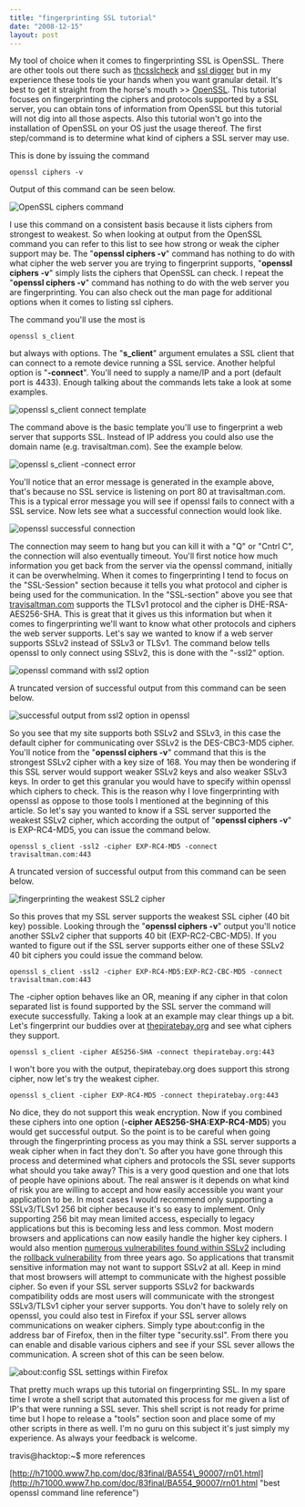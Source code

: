 ```yaml
---
title: "fingerprinting SSL tutorial"
date: "2008-12-15"
layout: post
---
```


My tool of choice when it comes to fingerprinting SSL is OpenSSL. There are other tools out there such as [thcsslcheck](http://freeworld.thc.org/root/tools/) and [ssl digger](http://www.foundstone.com/us/resources/proddesc/ssldigger.htm) but in my experience these tools tie your hands when you want granular detail. It's best to get it straight from the horse's mouth >> [OpenSSL](http://www.openssl.org/). This tutorial focuses on fingerprinting the ciphers and protocols supported by a SSL server, you can obtain tons of information from OpenSSL but this tutorial will not dig into all those aspects. Also this tutorial won't go into the installation of OpenSSL on your OS just the usage thereof. The first step/command is to determine what kind of ciphers a SSL server may use.


This is done by issuing the command

```
openssl ciphers -v
```

Output of this command can be seen below.

![OpenSSL ciphers command](/assets/opensslcipherscommand.png)

I use this command on a consistent basis because it lists ciphers from strongest to weakest. So when looking at output from the OpenSSL command you can refer to this list to see how strong or weak the cipher support may be. The "**openssl ciphers -v**" command has nothing to do with what cipher the web server you are trying to fingerprint supports, "**openssl ciphers -v**" simply lists the ciphers that OpenSSL can check. I repeat the "**openssl ciphers -v**" command has nothing to do with the web server you are fingerprinting. You can also check out the man page for additional options when it comes to listing ssl ciphers.

The command you'll use the most is

```
openssl s_client
```
  
but always with options. The "**s\_client**" argument emulates a SSL client that can connect to a remote device running a SSL service. Another helpful option is "**\-connect**". You'll need to supply a name/IP and a port (default port is 4433). Enough talking about the commands lets take a look at some examples.

![openssl s_client connect template](/assets/openssl-s_client-connect-template.png)

The command above is the basic template you'll use to fingerprint a web server that supports SSL. Instead of IP address you could also use the domain name (e.g. travisaltman.com). See the example below.

![openssl s_client -connect error](/assets/opensslerror.png)

You'll notice that an error message is generated in the example above, that's because no SSL service is listening on port 80 at travisaltman.com. This is a typical error message you will see if openssl fails to connect with a SSL service. Now lets see what a successful connection would look like.

![openssl successful connection](/assets/opensslsuccessfulconnection.png)

The connection may seem to hang but you can kill it with a "Q" or "Cntrl C", the connection will also eventually timeout. You'll first notice how much information you get back from the server via the openssl command, initially it can be overwhelming. When it comes to fingerprinting I tend to focus on the "SSL-Session" section because it tells you what protocol and cipher is being used for the communication. In the "SSL-section" above you see that [travisaltman.com](http://travisaltman.com) supports the TLSv1 protocol and the cipher is DHE-RSA-AES256-SHA. This is great that it gives us this information but when it comes to fingerprinting we'll want to know what other protocols and ciphers the web server supports. Let's say we wanted to know if a web server supports SSLv2 instead of SSLv3 or TLSv1. The command below tells openssl to only connect using SSLv2, this is done with the "-ssl2" option.

![openssl command with ssl2 option](/assets/opensslspecifyssl2.png)

A truncated version of successful output from this command can be seen below.

![successful output from ssl2 option in openssl](/assets/outputopensslspecifyingssl2.png)

So you see that my site supports both SSLv2 and SSLv3, in this case the default cipher for communicating over SSLv2 is the DES-CBC3-MD5 cipher. You'll notice from the "**openssl ciphers -v**" command that this is the strongest SSLv2 cipher with a key size of 168. You may then be wondering if this SSL server would support weaker SSLv2 keys and also weaker SSLv3 keys. In order to get this granular you would have to specify within openssl which ciphers to check. This is the reason why I love fingerprinting with openssl as oppose to those tools I mentioned at the beginning of this article. So let's say you wanted to know if a SSL server supported the weakest SSLv2 cipher, which according the output of "**openssl ciphers -v**" is EXP-RC4-MD5, you can issue the command below.

`openssl s_client -ssl2 -cipher EXP-RC4-MD5 -connect travisaltman.com:443`

A truncated version of successful output from this command can be seen below.

![fingerprinting the weakest SSL2 cipher](/assets/weakestssl2output.png)

So this proves that my SSL server supports the weakest SSL cipher (40 bit key) possible. Looking through the "**openssl ciphers -v**" output you'll notice another SSLv2 cipher that supports 40 bit (EXP-RC2-CBC-MD5). If you wanted to figure out if the SSL server supports either one of these SSLv2 40 bit ciphers you could issue the command below.

```
openssl s_client -ssl2 -cipher EXP-RC4-MD5:EXP-RC2-CBC-MD5 -connect travisaltman.com:443
```

The -cipher option behaves like an OR, meaning if any cipher in that colon separated list is found supported by the SSL server the command will execute successfully. Taking a look at an example may clear things up a bit. Let's fingerprint our buddies over at [thepiratebay.org](http://thepiratebay.org/ "arrrrr maties") and see what ciphers they support.

```
openssl s_client -cipher AES256-SHA -connect thepiratebay.org:443
```

I won't bore you with the output, thepiratebay.org does support this strong cipher, now let's try the weakest cipher.

```
openssl s_client -cipher EXP-RC4-MD5 -connect thepiratebay.org:443
```

No dice, they do not support this weak encryption. Now if you combined these ciphers into one option (**\-cipher AES256-SHA:EXP-RC4-MD5**) you would get successful output. So the point is to be careful when going through the fingerprinting process as you may think a SSL server supports a weak cipher when in fact they don't. So after you have gone through this process and determined what ciphers and protocols the SSL sever supports what should you take away? This is a very good question and one that lots of people have opinions about. The real answer is it depends on what kind of risk you are willing to accept and how easily accessible you want your application to be. In most cases I would recommend only supporting a SSLv3/TLSv1 256 bit cipher because it's so easy to implement. Only supporting 256 bit may mean limited access, especially to legacy applications but this is becoming less and less common. Most modern browsers and applications can now easily handle the higher key ciphers. I would also mention [numerous vulnerabilites found within SSLv2](http://cve.mitre.org/cgi-bin/cvekey.cgi?keyword=sslv2 "cve is da bomb") including the [rollback vulnerability](http://www.openssl.org/news/secadv_20051011.txt) from three years ago. So applications that transmit sensitive information may not want to support SSLv2 at all. Keep in mind that most browsers will attempt to communicate with the highest possible cipher. So even if your SSL server supports SSLv2 for backwards compatibility odds are most users will communicate with the strongest SSLv3/TLSv1 cipher your server supports. You don't have to solely rely on openssl, you could also test in Firefox if your SSL server allows communications on weaker ciphers. Simply type about:config in the address bar of Firefox, then in the filter type "security.ssl". From there you can enable and disable various ciphers and see if your SSL sever allows the communication. A screen shot of this can be seen below.

![about:config SSL settings within Firefox](/assets/aboutconfigfirefoxsslsettings.png)

That pretty much wraps up this tutorial on fingerprinting SSL. In my spare time I wrote a shell script that automated this process for me given a list of IP's that were running a SSL sever. This shell script is not ready for prime time but I hope to release a "tools" section soon and place some of my other scripts in there as well. I'm no guru on this subject it's just simply my experience. As always your feedback is welcome.

travis@hacktop:~$ more references

[http://h71000.www7.hp.com/doc/83final/BA554\_90007/rn01.html](http://h71000.www7.hp.com/doc/83final/BA554_90007/rn01.html "best openssl command line reference")
